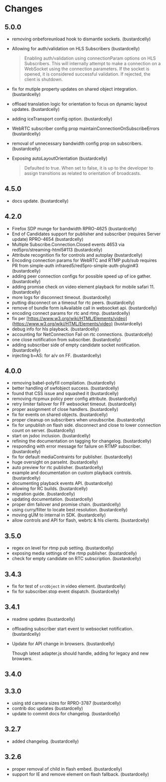 # Changes

## 5.0.0

- removing onbeforeunload hook to dismantle sockets. (bustardcelly)
- Allowing for auth/validation on HLS Subscribers (bustardcelly)

    > Enabling auth/validation using connectionParam options on HLS Subscribers. This will internally attempt to make a connection on a WebSocket using the connection parameters. If the socket is opened, it is considered successful validation. If rejected, the client is shutdown.

- fix for mutiple property updates on shared object integration. (bustardcelly)
- offload translation logic for orientation to focus on dynamic layout updates. (bustardcelly)
- adding iceTransport config option. (bustardcelly)
- WebRTC subscriber config prop maintainConnectionOnSubscribeErrors (bustardcelly)
- removal of unnecessary bandwidth config prop on subscribers. (bustardcelly)
- Exposing autoLayoutOrientation (bustardcelly)

    > Defaulted to true.
    > When set to false, it is up to the developer to assign transitions as related to orientation of broadcasts.

## 4.5.0

- docs update. (bustardcelly)

## 4.2.0

- Firefox SDP munge for bandwidth RPRO-4625 (bustardcelly)
- End of Candidates support for publisher and subscriber (requires Server update) RPRO-4654 (bustardcelly)
- Multiple Subscribe.Connection.Closed events 4653 via red5pro/streaming-html5#113 (bustardcelly)
- Attribute recognition fix for controls and autoplay (bustardcelly)
- Encoding connection params for WebRTC and RTMP pub/sub requires PR from simple-auth infrared5/red5pro-simple-auth-plugin#3 (bustardcelly)
- adding peer connection configs for possible speed up of ice gather. (bustardcelly)
- adding promise check on video element playback for mobile safari 11. (bustardcelly)
- more logs for disconnect timeout. (bustardcelly)
- putting disconnect on a timeout for rtc peers. (bustardcelly)
- remove of bundle form isAvailable call in websocket api. (bustardcelly)
- encoding connect params for rtc and rtmp. (bustardcelly)
- fix per [https://www.w3.org/wiki/HTML/Elements/video](https://www.w3.org/wiki/HTML/Elements/video) (bustardcelly)
- debug info for hls playback. (bustardcelly)
- accounting for NetConnection Fail on rtc connections. (bustardcelly)
- one close notification from subscriber. (bustardcelly)
- adding subscriber side of empty candidate socket notification. (bustardcelly)
- injecting b=AS: for a/v on FF. (bustardcelly)

## 4.0.0

- removing babel-polyfill compilation. (bustardcelly)
- better handling of swfobject success. (bustardcelly)
- found that CSS issue and squashed it (bustardcelly)
- removing rtcpmux policy peer config attribute. (bustardcelly)
- retry limiter failover for FF websocket timeout. (bustardcelly)
- proper assignment of close handlers. (bustardcelly)
- fix for events on shared objects. (bustardcelly)
- proper cleanup on subscribers when unsubscribe. (bustardcelly)
- fix for unpublish on flash side. disconnect and close to lower connection count on server. (bustardcelly)
- start on jsdoc inclusion. (bustardcelly)
- refining the documentation on tagging for changelog. (bustardcelly)
- responding with error message for failure on RTMP subscriber. (bustardcelly)
- fix for default mediaContraints for publisher. (bustardcelly)
- huge oversight on parseInt. (bustardcelly)
- auto preview for rtc publisher. (bustardcelly)
- example and documentation on custom playback controls. (bustardcelly)
- documenting playback events API. (bustardcelly)
- allowing for RC builds. (bustardcelly)
- migration guide. (bustardcelly)
- updating documentation. (bustardcelly)
- proper dim failover and promise chain. (bustardcelly)
- using curry/filter to locate best resolution. (bustardcelly)
- moving gUM to internal in SDK. (bustardcelly)
- allow controls and API for flash, webrtc & hls clients. (bustardcelly)

## 3.5.0

- regex on level for rtmp pub setting. (bustardcelly)
- exposing media settings of the rtmp publisher. (bustardcelly)
- check for empty candidate on RTC subscription. (bustardcelly)

## 3.4.3


- fix for test of `srcObject` in video element. (bustardcelly)
- fix for subscriber.stop event dispatch. (bustardcelly)

## 3.4.1

- readme updates (bustardcelly)
- offloading subscriber start event to websocket notification. (bustardcelly)
- Update for API change in browsers. (bustardcelly)

    Though latest adapter.js should handle, adding for legacy and new browsers.


## 3.4.0


## 3.3.0

- using std camera sizes for RPRO-3787 (bustardcelly)
- contrib doc updates (bustardcelly)
- update to commit docs for changelog. (bustardcelly)

## 3.2.7

- added changelog. (bustardcelly)

## 3.2.6

- proper removal of child in flash embed. (bustardcelly)
- support for IE and remove element on flash fallback. (bustardcelly)

